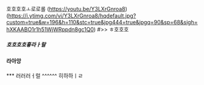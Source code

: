 호호호호ㅗ로로롤
(https://youtu.be/Y3LXrGnroa8)
(https://i.ytimg.com/vi/Y3LXrGnroa8/hqdefault.jpg?custom=true&w=196&h=110&stc=true&jpg444=true&jpgq=90&sp=68&sigh=hXKAABO1r1h51WjWRppdn8gc1Q0)
#>> ㅎ호호호
##### 호호호호홓라ㅏ랄
#### 라아앙
*** 러러러ㅓ럴
^^^^^^ 히하하ㅣㄹ
